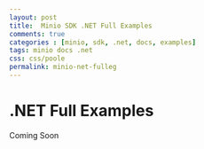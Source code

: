 ```yaml
---
layout: post
title:  Minio SDK .NET Full Examples
comments: true
categories : [minio, sdk, .net, docs, examples]
tags: minio docs .net
css: css/poole
permalink: minio-net-fulleg
---
```


# .NET Full Examples
 
 
Coming Soon